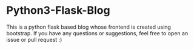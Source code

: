 # Python3-Flask-Blog
This is a python flask based blog whose frontend is created using bootstrap.
If you have any questions or suggestions, feel free to open an issue or pull request :)

